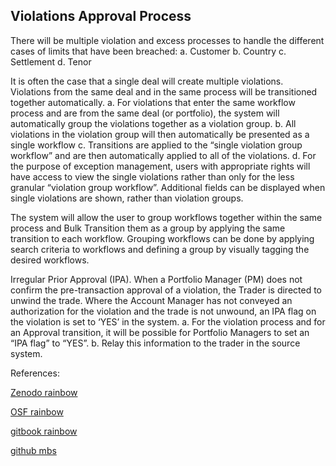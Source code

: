 ## Violations Approval Process

There will be multiple violation and excess processes to handle the different cases of limits that have been breached:
a.	Customer
b.	Country
c.	Settlement
d.	Tenor

It is often the case that a single deal will create multiple violations. Violations from the same deal and in the same process will be transitioned together automatically.
a.	For violations that enter the same workflow process and are from the same deal (or portfolio), the system will automatically group the violations together as a violation group. 
b.	All violations in the violation group will then automatically be presented as a single workflow
c.	Transitions are applied to the “single violation group workflow” and are then automatically applied to all of the violations.
d.	For the purpose of exception management, users with appropriate rights will have access to view the single violations rather than only for the less granular “violation group workflow”. 
Additional fields can be displayed when single violations are shown, rather than violation groups.

The system will allow the user to group workflows together within the same process and Bulk Transition them as a group by applying the same transition to each workflow. Grouping workflows can be done 
by applying search criteria to workflows and defining a group by visually tagging the desired workflows.

Irregular Prior Approval (IPA). When a Portfolio Manager (PM) does not confirm the pre-transaction approval of a violation, the Trader is directed to unwind the trade. Where the Account Manager has 
not conveyed an authorization for the violation and the trade is not unwound, an IPA flag on the violation is set to ‘YES’ in the system. 
a.	For the violation process and for an Approval transition, it will be possible for Portfolio Managers to set an “IPA flag” to “YES”.
b.	Relay this information to the trader in the source system.



References:
   
   
[Zenodo rainbow](https://zenodo.org/record/5759794)
   
[OSF rainbow](https://osf.io/47zwk/download)

[gitbook rainbow](https://davidlee1203.gitbook.io/rainbow-option/)

[github mbs](https://github.com/timxiao1203/MBS-Model)
